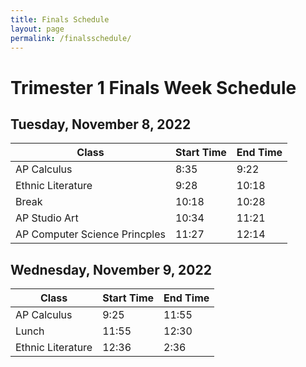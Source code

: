 ```yaml
---
title: Finals Schedule
layout: page
permalink: /finalsschedule/
---
```


# Trimester 1 Finals Week Schedule 

## Tuesday, November 8, 2022

| Class | Start Time | End Time |
|---|---|---|
| AP Calculus | 8:35 | 9:22 |
| Ethnic Literature | 9:28 | 10:18 |
| Break | 10:18 | 10:28 |
| AP Studio Art | 10:34 | 11:21 |
| AP Computer Science Princples | 11:27 | 12:14 |


## Wednesday, November 9, 2022 

| Class | Start Time | End Time |
|---|---|---|
| AP Calculus | 9:25 | 11:55 |
| Lunch | 11:55 | 12:30 |
| Ethnic Literature| 12:36 | 2:36 |
